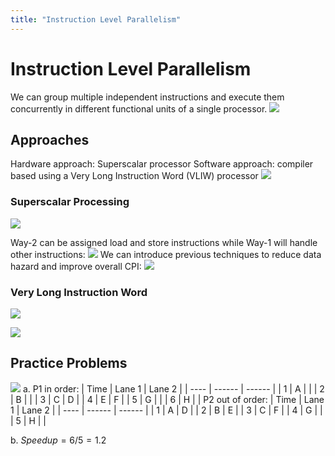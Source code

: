 ```yaml
---
title: "Instruction Level Parallelism"
---
```

# Instruction Level Parallelism
We can group multiple independent instructions and execute them concurrently in different functional units of a single processor.
![](https://i.imgur.com/yzE277X.png)
## Approaches
Hardware approach: Superscalar processor
Software approach: compiler based using a Very Long Instruction Word (VLIW) processor
![](https://i.imgur.com/Ox1n5Kf.png)
### Superscalar Processing
![](https://i.imgur.com/ljdhC05.png)

Way-2 can be assigned load and store instructions while Way-1 will handle other instructions:
![](https://i.imgur.com/LPv8fUr.png)
We can introduce previous techniques to reduce data hazard and improve overall CPI:
![](https://i.imgur.com/3eIU4dS.png)
### Very Long Instruction Word
![](https://i.imgur.com/NV8jkzd.png)

![](https://i.imgur.com/at4qsxH.png)

## Practice Problems
![](https://i.imgur.com/TonQ5Bf.png)
a.
P1 in order:
| Time | Lane 1 | Lane 2 |
| ---- | ------ | ------ |
| 1    | A      |        |
| 2    | B      |        |
| 3    | C      | D      |
| 4    | E      | F      |
| 5    | G      |        |
| 6    | H       |        |
P2 out of order:
| Time | Lane 1 | Lane 2 |
| ---- | ------ | ------ |
| 1    | A      | D      |
| 2    | B      | E      |
| 3    | C      | F      |
| 4    | G      |        |
| 5    | H      |        |

b. $Speedup = 6/5=1.2$
